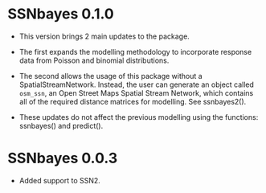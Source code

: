 # SSNbayes 0.1.0

* This version brings 2 main updates to the package.
* The first expands the modelling methodology to incorporate response data from Poisson and binomial distributions.
* The second allows the usage of this package without a SpatialStreamNetwork. Instead, the user can generate an object called `osm_ssn`, an Open Street Maps Spatial Stream Network, which contains all of the required distance matrices for modelling. See ssnbayes2(). 

* These updates do not affect the previous modelling using the functions: ssnbayes() and predict().


# SSNbayes 0.0.3

* Added support to SSN2.
